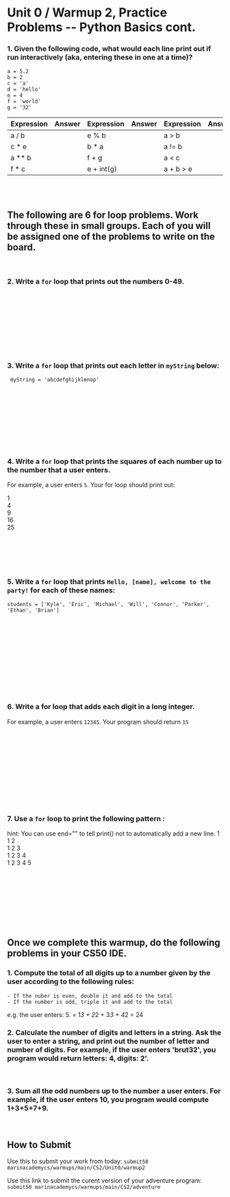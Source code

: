 # Unit 0 / Warmup 2, Practice Problems -- Python Basics cont. 

### 1. Given the following code, what would each line print out if run interactively (aka, entering these in one at a time)?

    a = 5.2
    b = 2
    c = 'a'
    d = 'hello'
    e = 4
    f = 'world'
    g = '32'

| Expression | Answer | Expression | Answer | Expression      | Answer |
|------------|--------|------------|--------|-----------------|--------|
| a / b      |        | e % b      |        | a > b           |        |
| c * e      |        | b * a      |        | a != b          |        |
| a ** b     |        | f + g      |        | a < c           |        |
| f * c      |        | e + int(g) |        | a + b > e       |        |

 &nbsp;  
 &nbsp; 

## The following are 6 for loop problems. Work through these in small groups. Each of you will be assigned one of the problems to write on the board.
&nbsp;  
 
### 2. Write a `for` loop that prints out the numbers 0-49.
&nbsp;  
&nbsp;  
&nbsp;  
&nbsp;  
&nbsp;  
&nbsp;  
&nbsp;  
&nbsp;
 
### 3. Write a `for` loop that prints out each letter in `myString` below:
 
     myString = 'abcdefghijklmnop'
&nbsp;  
&nbsp;  
&nbsp;  
&nbsp;  
&nbsp;  
&nbsp;  
&nbsp;  
&nbsp;  

### 4. Write a `for` loop that prints the squares of each number up to the number that a user enters.
For example, a user enters `5`. Your for loop should print out:  

1 <br>
4 <br>
9 <br>
16 <br>
25 <br>
&nbsp;  
&nbsp;  
&nbsp;  
&nbsp;  
&nbsp;  

### 5. Write a `for` loop that prints `Hello, [name], welcome to the party!` for each of these names:
 
    students = ['Kyle', 'Eric', 'Michael', 'Will', 'Connor', 'Parker', 'Ethan', 'Brian']

&nbsp;  
&nbsp;  
&nbsp;  
&nbsp;  
&nbsp;  
&nbsp;  
&nbsp;  
&nbsp;  
&nbsp;  
&nbsp;  

### 6. Write a for loop that adds each digit in a long integer.
For example, a user enters `12345`. Your program should return `15`

&nbsp;  
&nbsp;  
&nbsp;  
&nbsp;  
&nbsp;  
&nbsp;  
&nbsp;  
&nbsp;  
&nbsp;  
&nbsp;  

### 7. Use a `for` loop to print the following pattern :
hint: You can use end="" to tell print() not to automatically add a new line.
1   <br>
1 2   <br>
1 2 3   <br>
1 2 3 4   <br>
1 2 3 4 5  <br>
&nbsp;  
&nbsp;  
&nbsp;  
&nbsp;  
&nbsp;  
&nbsp;  
&nbsp;  
&nbsp;  

## Once we complete this warmup, do the following problems in your CS50 IDE.

### 1. Compute the total of all digits up to a number given by the user according to the following rules:
    - If the nuber is even, double it and add to the total
    - If the number is odd, triple it and add to the total
e.g. the user enters: 5. = 1*3 + 2*2 + 3*3 + 4*2 = 24
&nbsp;  

### 2. Calculate the number of digits and letters in a string. Ask the user to enter a string, and print out the number of letter and number of digits. For example, if the user enters 'brut32', you program would return letters: 4, digits: 2'.

&nbsp;  

### 3. Sum all the odd numbers up to the number a user enters. For example, if the user enters 10, you program would compute 1+3+5+7+9.
&nbsp;  


## How to Submit

Use this to submit your work from today: 
    `submit50 marinacademycs/warmups/main/CS2/Unit0/warmup2`
	 
Use this link to submit the curent version of your adventure program:
    `submit50 marinacademycs/warmups/main/CS2/adventure`

